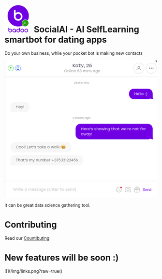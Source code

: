 # <img src="/img/Badoo.png" alt="Logo" height="90" width="90"></img> SocialAI - AI SelfLearning smartbot for dating apps


Do your own business, while your pocket bot is making new contacts


![](/img/Screenshot0.png?raw=true "Screen0")


It can be great data science gathering tool.

<h1>Contributing</h1>
Read our <a href="Contributing.md">Countibuting<a/>

# New features will be soon :)

![](/img/links.png?raw=true()
